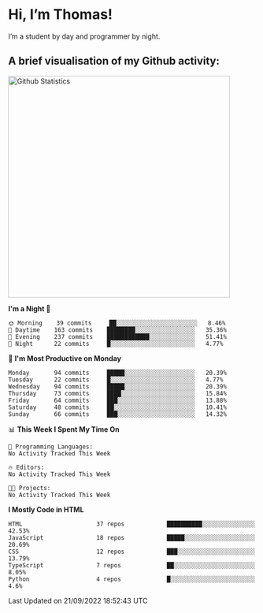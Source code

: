 # Hi, I’m Thomas!
I’m a student by day and programmer by night.

## A brief visualisation of my Github activity:

<img title="My Github Statistics" alt="Github Statistics" width="450px" src="https://github-readme-stats.vercel.app/api?username=thomasrettig&show_icons=true&include_all_commits=true&count_private=true&&hide=issues&theme=tokyonight&border_radius=6px"/>

<!--START_SECTION:waka-->
**I'm a Night 🦉** 

```text
🌞 Morning    39 commits     ██░░░░░░░░░░░░░░░░░░░░░░░   8.46% 
🌆 Daytime    163 commits    ████████░░░░░░░░░░░░░░░░░   35.36% 
🌃 Evening    237 commits    ████████████░░░░░░░░░░░░░   51.41% 
🌙 Night      22 commits     █░░░░░░░░░░░░░░░░░░░░░░░░   4.77%

```
📅 **I'm Most Productive on Monday** 

```text
Monday       94 commits     █████░░░░░░░░░░░░░░░░░░░░   20.39% 
Tuesday      22 commits     █░░░░░░░░░░░░░░░░░░░░░░░░   4.77% 
Wednesday    94 commits     █████░░░░░░░░░░░░░░░░░░░░   20.39% 
Thursday     73 commits     ████░░░░░░░░░░░░░░░░░░░░░   15.84% 
Friday       64 commits     ███░░░░░░░░░░░░░░░░░░░░░░   13.88% 
Saturday     48 commits     ██░░░░░░░░░░░░░░░░░░░░░░░   10.41% 
Sunday       66 commits     ███░░░░░░░░░░░░░░░░░░░░░░   14.32%

```


📊 **This Week I Spent My Time On** 

```text
💬 Programming Languages: 
No Activity Tracked This Week

🔥 Editors: 
No Activity Tracked This Week

🐱‍💻 Projects: 
No Activity Tracked This Week

```

**I Mostly Code in HTML** 

```text
HTML                     37 repos            ██████████░░░░░░░░░░░░░░░   42.53% 
JavaScript               18 repos            █████░░░░░░░░░░░░░░░░░░░░   20.69% 
CSS                      12 repos            ███░░░░░░░░░░░░░░░░░░░░░░   13.79% 
TypeScript               7 repos             ██░░░░░░░░░░░░░░░░░░░░░░░   8.05% 
Python                   4 repos             █░░░░░░░░░░░░░░░░░░░░░░░░   4.6%

```



 Last Updated on 21/09/2022 18:52:43 UTC
<!--END_SECTION:waka-->
